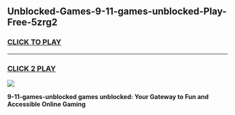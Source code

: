 
## Unblocked-Games-9-11-games-unblocked-Play-Free-5zrg2
<h3>
<a href="https://premium76.site?title=9-11-games-unblocked&ref=17A">CLICK TO PLAY</a></h3>
<hr>

<h3>
<a href="https://premium76.site?title=9-11-games-unblocked&ref=17A">CLICK 2 PLAY</a>
  
</h3>

<a href="https://premium76.site?title=9-11-games-unblocked&ref=17A"><img src="https://clearcache.store/games.png"></a>


**9-11-games-unblocked games unblocked: Your Gateway to Fun and Accessible Online Gaming**

